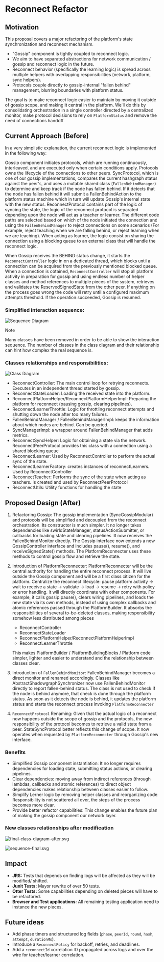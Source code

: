 # Reconnect Refactor

## Motivation

This proposal covers a major refactoring of the platform's state synchronization and reconnect mechanism.

- "Gossip" component is tightly coupled to reconnect logic.
- We aim to have separated abstractions for network communication / gossip and reconnect logic in the future.
- Reconnect behavior (specifically the learning logic) is spread across multiple helpers with overlapping responsibilities (network, platform, sync helpers).
- Protocols couple directly to gossip-internal "fallen behind" management, blurring boundaries with platform status.

The goal is to make reconnect logic easier to maintain by moving it outside of gossip scope, and making it central in the platform.
We'll do this by consolidating orchestration in a single controller directed by a centralized monitor, make protocol decisions to rely on `PlatformStatus`
and remove the need of connections handoff.

## Current Approach (Before)

In a very simplistic explanation, the current reconnect logic is implemented in the following way:

Gossip component initiates protocols, which are running continuously, interleaved, and are executed only when certain conditions apply. Protocols owns the lifecycle of the connections to other peers.
SyncProtocol, which is one of our gossip implementations, compares the current hashgraph status against the peer's, and uses a mutable shared class (`FallenBehindManager`) to determine and keep track if the node has fallen behind.
If it detects that the node has fallen behind it will submit a FallenBehindAction to the platform status machine which in turn will update Gossip's internal state with the new status.
ReconnectProtocol contains part of the logic of syncing the state, the logic of the reconnect protocol is separated depending upon the node will act as a teacher or learner.
The different code paths are selected based on which of the node initiated the connection and using the `FallenBehindManager` to reject connections on some scenarios (For example, reject teaching when we are falling behind, or reject learning when we are teaching).
When acting as learner, the logic consist on sharing the connection using a blocking queue to an external class that will handle the reconnect logic.

When Gossip receives the BEHIND status change, it starts the `ReconnectController` logic in on a dedicated thread, which blocks until a connection can be acquired from the previously mentioned blocked queue.
When a connection is obtained, `ReconnectController` will stop all platform activity in preparation for gossip and using endless number of helper classes and method references to multiple pieces of the system, retrieves and validates the ReservedSignedState from the other peer.
If anything on the process goes wrong the code will retry until a configured maximum attempts threshold. If the operation succeeded, Gossip is resumed.

### Simplified interaction sequence:

![Sequence Diagram](sequence.svg)

> [!NOTE]
> Many classes have been removed in order to be able to show the interaction sequence.
> The number of classes in the class diagram and their relationship can hint how complex the real sequence is.

### Classes relationships and responsibilities:

![Class Diagram](final-class-diagram-before.svg)

* ReconnectController: The main control loop for retrying reconnects. Executes in an independent thread started by gossip.
* ReconnectStateLoader: Loading the received state into the platform.
* ReconnectPlatformHelper/ReconnectPlatformHelperImpl: Preparing the platform for reconnect (pausing gossip, clearing pipelines).
* ReconnectLearnerThrottle: Logic for throttling reconnect attempts and shutting down the node after too many failures.
* FallenBehindManager / FallenBehindManagerImpl: keeps the information about which nodes are behind. Can be queried.
* SyncManagerImpl: a wrapper around FallenBehindManager that adds metrics.
* ReconnectSyncHelper: Logic for obtaining a state via the network. ReconnectPeerProtocol provides this class with a connection using a shared blocking queue
* ReconnectLearner: Used by ReconnectController to perform the actual sync of the state.
* ReconnectLearnerFactory: creates instances of reconnectLearners. Used by ReconnectController
* ReconnectTeacher: Performs the sync of the state when acting as teachers. Is created and used by ReconnectPeerProtocol
* ReconnectUtils: Utility functions for handling the state

## Proposed Design (After)

1. Refactoring Gossip:
   The gossip implementation (SyncGossipModular) and protocols will be simplified and decoupled from the reconnect orchestration.
   Its constructor is much simpler. It no longer takes dependencies like swirldStateManager, statusActionSubmitter, or callbacks for loading state and clearing pipelines. It now receives the FallenBehindMonitor directly.
   The Gossip interface now extends a new GossipController interface and includes pause(), resume(), and receiveSignedState() methods. The PlatformReconnecter uses these methods to control gossip flow and retrieve the state.

2. Introduction of PlatformReconnecter:
   PlatformReconnecter will be the central authority for handling the entire reconnect process. It will live outside the Gossip component and will be a first class citizen for the platform.
   Centralize the reconnect lifecycle: pause platform activity → wait to receive a state → validate → load → resume → retry with policy or error handling.
   It will directly coordinate with other components. For example, it calls gossip.pause(), clears wiring pipelines, and loads the new state via its own methods,
   instead of using complex callbacks and atomic references passed through the PlatformBuilder.
   It absorbs the responsibilities of several to-be-deleted classes, making responsibility somehow less distributed among pieces

   * ReconnectController
   * ReconnectStateLoader
   * ReconnectPlatformHelper/ReconnectPlatformHelperImpl
   * ReconnectLearnerThrottle

   This makes PlatformBuilder / PlatformBuildingBlocks / Platform code simpler, lighter and easier to understand and the relationship between classes clear.

3. Introduction of `FallenBehindMonitor`:
   FallenBehindManager becomes a direct monitor and renamed accordingly.
   Classes like AbstractShadowgraphSynchronizer now use FallenBehindMonitor directly to report fallen-behind status.
   The class is not used to check if the node is behind anymore, that check is done through the platform status.
   As soon as it detects the node is behind, it updates the platform status and starts the reconnect process invoking `PlatformReconnecter`

4. `ReconnectProtocol` Renaming:
   Given that the actual logic of a reconnect now happens outside the scope of gossip and the protocols, the new responsibility of the protocol becomes to retrieve a valid state from a peer.
   StateSyncProtocol better reflects this change of scope. It now operates when requested by `PlatformReconnecter` through Gossip's new interface.

### Benefits

* Simplified Gossip component instantiation:  It no longer requires dependencies for loading state, submitting status actions, or clearing pipelines.
* Clear dependencies: moving away from indirect references (through lambdas, callbacks and atomic references) to direct object dependencies makes relationship between classes easier to follow.
* Simplify Lerner logic by removing helper classes and reorganizing code: Responsibility is not scattered all over, the steps of the process becomes more clear.
* Provide better refactor capabilities: This change enables the future plan of making the gossip component our network layer.

### New classes relationships after modification

![final-class-diagram-after.svg](final-class-diagram-after.svg)

![sequence-final.svg](sequence-final.svg)

## Impact

- **JRS:** Tests that depends on finding logs will be affected as they will be modified/ shifted.
- **Junit Tests:** Mayor rewrite of over 50 tests.
- **Otter Tests:** Some capabilities depending on deleted pieces will have to be refactored.
- **Browser and Test applications:** All remaining testing application need to instance the new pieces.

## Future ideas

- Add phase timers and structured log fields (`phase`, `peerId`, `round`, `hash`, `attempt`, `durationMs`).
- Introduce a `ReconnectPolicy` for backoff, retries, and deadlines.
- Add a `reconnectId` correlation ID propagated across logs and over the wire for teacher/learner correlation.
